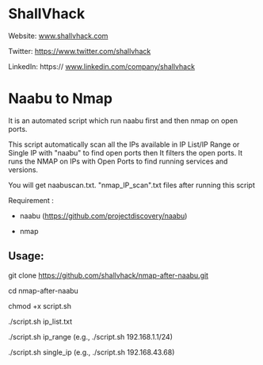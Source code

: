 

# ShallVhack
Website: www.shallvhack.com

Twitter: https://www.twitter.com/shallvhack

LinkedIn: https:// www.linkedin.com/company/shallvhack


# Naabu to Nmap

It is an automated script which run naabu first and then nmap on open ports.

This script automatically scan all the IPs available in IP List/IP Range or Single IP with "naabu" to find open ports then It filters the open ports. It runs the NMAP on IPs with Open Ports to find running services and versions.



You will get naabuscan.txt. "nmap_IP_scan".txt files after running this script



Requirement : 

- naabu (https://github.com/projectdiscovery/naabu)

- nmap

## Usage:

git clone https://github.com/shallvhack/nmap-after-naabu.git

cd nmap-after-naabu

chmod +x script.sh

./script.sh ip_list.txt

./script.sh ip_range (e.g., ./script.sh 192.168.1.1/24)

./script.sh single_ip (e.g., ./script.sh 192.168.43.68)
